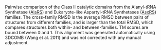 Pairwise comparison of the Class II catalytic domains from the Alanyl-tRNA Synthetase (<a href='/class2/ala'>AlaRS</a>) and Eukaryote-like Aspartyl-tRNA Synthetases (<a href='/class2/asp2'>AsxRS</a>) families. 
	The cross-family RMSD is the average RMSD between pairs of structures from different families, and is
	 larger than the total RMSD, which compares structures both within- and between-families. TM scores are bound between 0 and 1. 
	 This alignment was generated automatically using 3DCOMB (Wang et al. 2011) and was not corrected with any manual adjustment.
